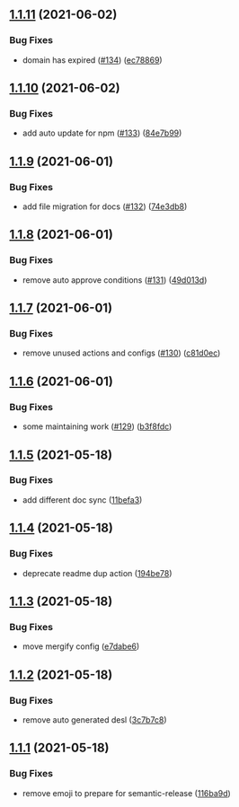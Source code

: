 ## [1.1.11](https://github.com/tianhaoz95/fastlane-plugin-flutter_version/compare/v1.1.10...v1.1.11) (2021-06-02)


### Bug Fixes

* domain has expired ([#134](https://github.com/tianhaoz95/fastlane-plugin-flutter_version/issues/134)) ([ec78869](https://github.com/tianhaoz95/fastlane-plugin-flutter_version/commit/ec78869f219436463f3752a4005fdd8435d886f7))

## [1.1.10](https://github.com/tianhaoz95/fastlane-plugin-flutter_version/compare/v1.1.9...v1.1.10) (2021-06-02)


### Bug Fixes

* add auto update for npm ([#133](https://github.com/tianhaoz95/fastlane-plugin-flutter_version/issues/133)) ([84e7b99](https://github.com/tianhaoz95/fastlane-plugin-flutter_version/commit/84e7b99f27ea6af01312996f21609cbb9da6c7bf))

## [1.1.9](https://github.com/tianhaoz95/fastlane-plugin-flutter_version/compare/v1.1.8...v1.1.9) (2021-06-01)


### Bug Fixes

* add file migration for docs ([#132](https://github.com/tianhaoz95/fastlane-plugin-flutter_version/issues/132)) ([74e3db8](https://github.com/tianhaoz95/fastlane-plugin-flutter_version/commit/74e3db8338e2e1459c27f78ccaf03b3300c89c45))

## [1.1.8](https://github.com/tianhaoz95/fastlane-plugin-flutter_version/compare/v1.1.7...v1.1.8) (2021-06-01)


### Bug Fixes

* remove auto approve conditions ([#131](https://github.com/tianhaoz95/fastlane-plugin-flutter_version/issues/131)) ([49d013d](https://github.com/tianhaoz95/fastlane-plugin-flutter_version/commit/49d013df08dda3c0e74e956d6dc6040d07205c3c))

## [1.1.7](https://github.com/tianhaoz95/fastlane-plugin-flutter_version/compare/v1.1.6...v1.1.7) (2021-06-01)


### Bug Fixes

* remove unused actions and configs ([#130](https://github.com/tianhaoz95/fastlane-plugin-flutter_version/issues/130)) ([c81d0ec](https://github.com/tianhaoz95/fastlane-plugin-flutter_version/commit/c81d0ec10b35df70ba4a653c574060df3b684724))

## [1.1.6](https://github.com/tianhaoz95/fastlane-plugin-flutter_version/compare/v1.1.5...v1.1.6) (2021-06-01)


### Bug Fixes

* some maintaining work ([#129](https://github.com/tianhaoz95/fastlane-plugin-flutter_version/issues/129)) ([b3f8fdc](https://github.com/tianhaoz95/fastlane-plugin-flutter_version/commit/b3f8fdcb0d7569b5d6526d4e9fde74ebcd997925))

## [1.1.5](https://github.com/tianhaoz95/fastlane-plugin-flutter_version/compare/v1.1.4...v1.1.5) (2021-05-18)


### Bug Fixes

* add different doc sync ([11befa3](https://github.com/tianhaoz95/fastlane-plugin-flutter_version/commit/11befa303f0acd758394bb090172ae0a09779b23))

## [1.1.4](https://github.com/tianhaoz95/fastlane-plugin-flutter_version/compare/v1.1.3...v1.1.4) (2021-05-18)


### Bug Fixes

* deprecate readme dup action ([194be78](https://github.com/tianhaoz95/fastlane-plugin-flutter_version/commit/194be78f4866dc2d8446a063f8cc4c462261ef2f))

## [1.1.3](https://github.com/tianhaoz95/fastlane-plugin-flutter_version/compare/v1.1.2...v1.1.3) (2021-05-18)


### Bug Fixes

* move mergify config ([e7dabe6](https://github.com/tianhaoz95/fastlane-plugin-flutter_version/commit/e7dabe647644e054609456f859afb311bd8694e0))

## [1.1.2](https://github.com/tianhaoz95/fastlane-plugin-flutter_version/compare/v1.1.1...v1.1.2) (2021-05-18)


### Bug Fixes

* remove auto generated desl ([3c7b7c8](https://github.com/tianhaoz95/fastlane-plugin-flutter_version/commit/3c7b7c86935418e2c6c91e00d995abca0797a20b))

## [1.1.1](https://github.com/tianhaoz95/fastlane-plugin-flutter_version/compare/v1.1.0...v1.1.1) (2021-05-18)


### Bug Fixes

* remove emoji to prepare for semantic-release ([116ba9d](https://github.com/tianhaoz95/fastlane-plugin-flutter_version/commit/116ba9d89e9c24f8c5eb160e971c02efb7382f4b))
